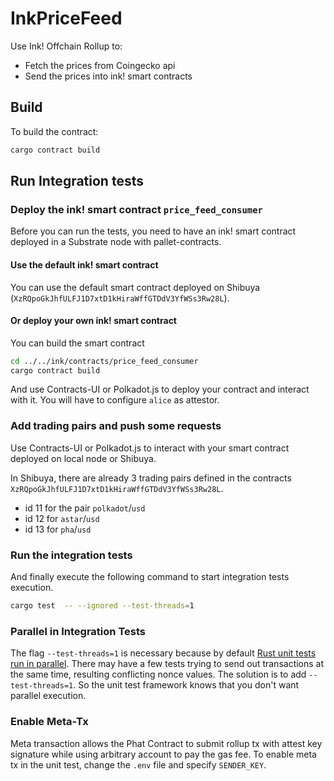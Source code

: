 # InkPriceFeed

Use Ink! Offchain Rollup to:
- Fetch the prices from Coingecko api
- Send the prices into ink! smart contracts 

## Build

To build the contract:

```bash
cargo contract build
```

## Run Integration tests

### Deploy the ink! smart contract `price_feed_consumer`

Before you can run the tests, you need to have an ink! smart contract deployed in a Substrate node with pallet-contracts.

#### Use the default ink! smart contract 

You can use the default smart contract deployed on Shibuya (`XzRQpoGkJhfULFJ1D7xtD1kHiraWffGTDdV3YfWSs3Rw28L`).

#### Or deploy your own ink! smart contract

You can build the smart contract 
```bash
cd ../../ink/contracts/price_feed_consumer
cargo contract build
```
And use Contracts-UI or Polkadot.js to deploy your contract and interact with it.
You will have to configure `alice` as attestor.

### Add trading pairs and push some requests

Use Contracts-UI or Polkadot.js to interact with your smart contract deployed on local node or Shibuya.

In Shibuya, there are already 3 trading pairs defined in the contracts `XzRQpoGkJhfULFJ1D7xtD1kHiraWffGTDdV3YfWSs3Rw28L`.
 - id 11 for the pair `polkadot`/`usd`
 - id 12 for `astar`/`usd`
 - id 13 for `pha`/`usd`

### Run the integration tests
And finally execute the following command to start integration tests execution.

```bash
cargo test  -- --ignored --test-threads=1
```

### Parallel in Integration Tests

The flag `--test-threads=1` is necessary because by default [Rust unit tests run in parallel](https://doc.rust-lang.org/book/ch11-02-running-tests.html).
There may have a few tests trying to send out transactions at the same time, resulting
conflicting nonce values.
The solution is to add `--test-threads=1`. So the unit test framework knows that you don't want
parallel execution.

### Enable Meta-Tx

Meta transaction allows the Phat Contract to submit rollup tx with attest key signature while using
arbitrary account to pay the gas fee. To enable meta tx in the unit test, change the `.env` file
and specify `SENDER_KEY`.

